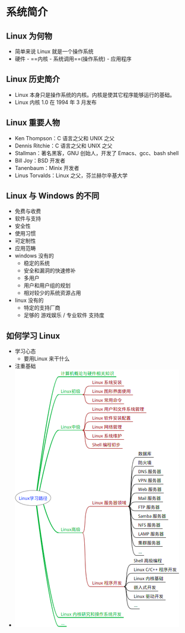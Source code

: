 # 系统简介

## Linux 为何物

- 简单来说 Linux 就是一个操作系统
- 硬件 - ==内核 - 系统调用==(操作系统) - 应用程序

## Linux 历史简介

- Linux 本身只是操作系统的内核。内核是使其它程序能够运行的基础。
- Linux 内核 1.0 在 1994 年 3 月发布

## Linux 重要人物

- Ken Thompson：C 语言之父和 UNIX 之父
- Dennis Ritchie：C 语言之父和 UNIX 之父
- Stallman：著名黑客，GNU 创始人，开发了 Emacs、gcc、bash shell
- Bill Joy：BSD 开发者
- Tanenbaum：Minix 开发者
- Linus Torvalds：Linux 之父，芬兰赫尔辛基大学

## Linux 与 Windows 的不同

- 免费与收费
- 软件与支持
- 安全性
- 使用习惯
- 可定制性
- 应用范畴
- windows 没有的
    - 稳定的系统
    - 安全和漏洞的快速修补
    - 多用户
    - 用户和用户组的规划
    - 相对较少的系统资源占用
- linux 没有的
    - 特定的支持厂商
    - 足够的 游戏娱乐 / 专业软件 支持度

## 如何学习 Linux

- 学习心态
    - 要用Linux 来干什么
- 注重基础
-  ![Linux 学习路径](./../Linux_image/1-8.png)